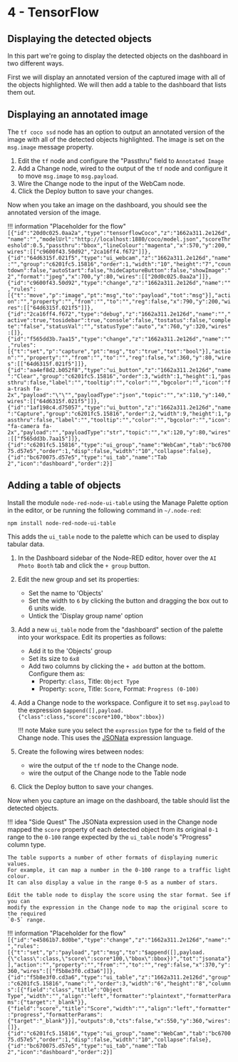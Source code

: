 # 4 - TensorFlow

## Displaying the detected objects

In this part we're going to display the detected objects on the dashboard in two
different ways.

First we will display an annotated version of the captured image with all of the
objects highlighted. We will then add a table to the dashboard that lists them out.

## Displaying an annotated image

The `tf coco ssd` node has an option to output an annotated version of the image
with all of the detected objects highlighted. The image is set on the `msg.image`
message property.

1. Edit the `tf` node and configure the "Passthru" field to `Annotated Image`
2. Add a Change node, wired to the output of the `tf` node and configure it to move
   `msg.image` to `msg.payload`.
3. Wire the Change node to the input of the WebCam node.
4. Click the Deploy button to save your changes.

Now when you take an image on the dashboard, you should see the annotated version
of the image.


!!! information "Placeholder for the flow"
    ```
    [{"id":"20d0c025.0aa2a","type":"tensorflowCoco","z":"1662a311.2e126d","name":"","modelUrl":"http://localhost:1880/coco/model.json","scoreThreshold":0.5,"passthru":"bbox","lineColour":"magenta","x":570,"y":200,"wires":[["c9600f43.50d92","2ca16ff4.f672"]]},{"id":"64d6315f.021f5","type":"ui_webcam","z":"1662a311.2e126d","name":"","group":"c6201fc5.15816","order":1,"width":"10","height":"7","countdown":false,"autoStart":false,"hideCaptureButton":false,"showImage":"2","format":"jpeg","x":700,"y":80,"wires":[["20d0c025.0aa2a"]]},{"id":"c9600f43.50d92","type":"change","z":"1662a311.2e126d","name":"","rules":[{"t":"move","p":"image","pt":"msg","to":"payload","tot":"msg"}],"action":"","property":"","from":"","to":"","reg":false,"x":790,"y":200,"wires":[["64d6315f.021f5"]]},{"id":"2ca16ff4.f672","type":"debug","z":"1662a311.2e126d","name":"","active":true,"tosidebar":true,"console":false,"tostatus":false,"complete":"false","statusVal":"","statusType":"auto","x":760,"y":320,"wires":[]},{"id":"f565dd3b.7aa15","type":"change","z":"1662a311.2e126d","name":"","rules":[{"t":"set","p":"capture","pt":"msg","to":"true","tot":"bool"}],"action":"","property":"","from":"","to":"","reg":false,"x":360,"y":80,"wires":[["64d6315f.021f5"]]},{"id":"aa4ef8d2.b052f8","type":"ui_button","z":"1662a311.2e126d","name":"Clear","group":"c6201fc5.15816","order":3,"width":1,"height":1,"passthru":false,"label":"","tooltip":"","color":"","bgcolor":"","icon":"fa-trash fa-2x","payload":"\"\"","payloadType":"json","topic":"","x":110,"y":140,"wires":[["64d6315f.021f5"]]},{"id":"1af198c4.d75057","type":"ui_button","z":"1662a311.2e126d","name":"Capture","group":"c6201fc5.15816","order":2,"width":9,"height":1,"passthru":false,"label":"","tooltip":"","color":"","bgcolor":"","icon":"fa-camera fa-2x","payload":"","payloadType":"str","topic":"","x":120,"y":80,"wires":[["f565dd3b.7aa15"]]},{"id":"c6201fc5.15816","type":"ui_group","name":"WebCam","tab":"bc670075.d57e5","order":1,"disp":false,"width":"10","collapse":false},{"id":"bc670075.d57e5","type":"ui_tab","name":"Tab 2","icon":"dashboard","order":2}]
    ```

## Adding a table of objects

Install the module `node-red-node-ui-table` using the Manage Palette option in the
editor, or be running the following command in `~/.node-red`:

```
npm install node-red-node-ui-table
```

This adds the `ui_table` node to the palette which can be used to display tabular
data.

1. In the Dashboard sidebar of the Node-RED editor, hover over the `AI Photo Booth`
   tab and click the `+ group` button.
2. Edit the new group and set its properties:
    - Set the name to 'Objects'
    - Set the width to `6` by clicking the button and dragging the box out to 6
      units wide.
    - Untick the 'Display group name' option
3. Add a new `ui_table` node from the "dashboard" section of the palette into your
   workspace. Edit its properties as follows:
    - Add it to the 'Objects' group
    - Set its size to `6x8`
    - Add two columns by clicking the `+ add` button at the bottom. Configure them as:
        - Property: `class`, Title: `Object Type`
        - Property: `score`, Title: `Score`, Format: `Progress (0-100)`
4. Add a Change node to the workspace. Configure it to set `msg.payload` to the
   expression `$append([],payload.{"class":class,"score":score*100,"bbox":bbox})`

    !!! note
        Make sure you select the `expression` type for the `to` field of the Change node.
        This uses the [JSONata](https://jsonata.org) expression language.

5. Create the following wires between nodes:
    - wire the output of the `tf` node to the Change node.
    - wire the output of the Change node to the Table node
6. Click the Deploy button to save your changes.

Now when you capture an image on the dashboard, the table should list the detected
objects.


!!! idea "Side Quest"
    The JSONata expression used in the Change node mapped the `score` property
    of each detected object from its original `0-1` range to the `0-100` range
    expected by the `ui_table` node's "Progress" column type.

    The table supports a number of other formats of displaying numeric values.
    For example, it can map a number in the 0-100 range to a traffic light colour.
    It can also display a value in the range 0-5 as a number of stars.

    Edit the table node to display the score using the star format. See if you can
    modify the expression in the Change node to map the original score to the required
    `0-5` range.

!!! information "Placeholder for the flow"
    ```
    [{"id":"e45861b7.8d0be","type":"change","z":"1662a311.2e126d","name":"","rules":[{"t":"set","p":"payload","pt":"msg","to":"$append([],payload.{\"class\":class,\"score\":score*100,\"bbox\":bbox})","tot":"jsonata"}],"action":"","property":"","from":"","to":"","reg":false,"x":370,"y":360,"wires":[["f5b8e3f0.cd3a6"]]},{"id":"f5b8e3f0.cd3a6","type":"ui_table","z":"1662a311.2e126d","group":"c6201fc5.15816","name":"","order":3,"width":"6","height":"8","columns":[{"field":"class","title":"Object Type","width":"","align":"left","formatter":"plaintext","formatterParams":{"target":"_blank"}},{"field":"score","title":"Score","width":"","align":"left","formatter":"progress","formatterParams":{"target":"_blank"}}],"outputs":0,"cts":false,"x":550,"y":360,"wires":[]},{"id":"c6201fc5.15816","type":"ui_group","name":"WebCam","tab":"bc670075.d57e5","order":1,"disp":false,"width":"10","collapse":false},{"id":"bc670075.d57e5","type":"ui_tab","name":"Tab 2","icon":"dashboard","order":2}]
    ```